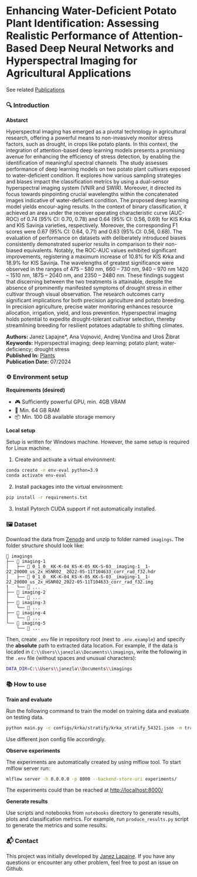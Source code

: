 # Enhancing Water-Deficient Potato Plant Identification: Assessing Realistic Performance of Attention-Based Deep Neural Networks and Hyperspectral Imaging for Agricultural Applications

See related [Publications](https://github.com/janezlapajne/manuscripts)

### 🔍 Introduction

**Abstarct**

Hyperspectral imaging has emerged as a pivotal technology in agricultural research, offering a powerful means to non-invasively monitor stress factors, such as drought, in crops like potato plants. In this context, the integration of attention-based deep learning models presents a promising avenue for enhancing the efficiency of stress detection, by enabling the identification of meaningful spectral channels. The study assesses performance of deep learning models on two potato plant cultivars exposed to water-deficient condition. It explores how various sampling strategies and biases impact the classification metrics by using a dual-sensor hyperspectral imaging system (VNIR and SWIR). Moreover, it directed its focus towards pinpointing crucial wavelengths within the concatenated images indicative of water-deficient condition. The proposed deep learning model yields encour-aging results. In the context of binary classification, it achieved an area under the receiver operating characteristic curve (AUC-ROC) of 0.74 (95% CI: 0.70, 0.78) and 0.64 (95% CI: 0.56, 0.69) for KIS Krka and KIS Savinja varieties, respectively. Moreover, the corresponding F1 scores were 0.67 (95% CI: 0.64, 0.71) and 0.63 (95% CI: 0.56, 0.68). The evaluation of performance on datasets with deliberately introduced biases consistently demonstrated superior results in comparison to their non-biased equivalents. Notably, the ROC-AUC values exhibited significant improvements, registering a maximum increase of 10.8% for KIS Krka and 18.9% for KIS Savinja. The wavelengths of greatest significance were observed in the ranges of 475 – 580 nm, 660 – 730 nm, 940 – 970 nm 1420 – 1510 nm, 1875 – 2040 nm, and 2350 – 2480 nm. These findings suggest that discerning between the two treatments is attainable, despite the absence of prominently manifested symptoms of drought stress in either cultivar through visual observation. The research outcomes carry significant implications for both precision agriculture and potato breeding. In precision agriculture, precise water monitoring enhances resource allocation, irrigation, yield, and loss prevention. Hyperspectral imaging holds potential to expedite drought-tolerant cultivar selection, thereby streamlining breeding for resilient potatoes adaptable to shifting climates.

**Authors:** Janez Lapajne*, Ana Vojnović, Andrej Vončina and Uroš Žibrat \
**Keywords:** Hyperspectral imaging; deep learning; potato plant; water-deficiency; drought stress \
**Published In:** [Plants](https://www.mdpi.com/2223-7747/13/14/1918) \
**Publication Date:** 07/2024

### ⚙️ Environment setup

**Requirements (desired)**

* 🎮 Sufficiently powerful GPU, min. 4GB VRAM
* 💾 Min. 64 GB RAM
* 📦️ Min. 100 GB available storage memory

**Local setup**

Setup is written for Windows machine. However, the same setup is required for Linux machine.

1) Create and activate a virtual environment:

```bash
conda create -n env-eval python=3.9
conda activate env-eval
```

2) Install packages into the virtual environment:

```bash
pip install -r requirements.txt
```

3) Install Pytorch CUDA support if not automatically installed.

### 🖼️ Dataset

Download the data from [Zenodo](https://zenodo.org/records/7936850) and unzip to folder named `imagings`.
The folder structure should look like:

```
📂 imagings
├── 📁 imaging-1
│   ├── 📄 0_1_0__KK-K-04_KS-K-05_KK-S-03__imaging-1__1-22_20000_us_2x_HSNR02_ 2022-05-11T104633_corr_rad_f32.hdr
│   ├── 📄 0_1_0__KK-K-04_KS-K-05_KK-S-03__imaging-1__1-22_20000_us_2x_HSNR02_2022-05-11T104633_corr_rad_f32.img
│   └── 📄 ...
├── 📁 imaging-2
│   └── 📄 ...
├── 📁 imaging-3
│   └── 📄 ...
├── 📁 imaging-4
│   └── 📄 ...
└── 📁 imaging-5
    └── 📄 ...
```

Then, create `.env` file in repository root (next to `.env.example`) and specify the **absolute** path to extracted data location.
For example, if the data is located in `C:\\Users\\janezla\\Documents\\imagings`, write the following in the `.env` file (without spaces and unusual characters):

```sh
DATA_DIR=C:\\Users\\janezla\\Documents\\imagings
```

### 📚 How to use

**Train and evaluate**

Run the following command to train the model on training data and evaluate on testing data.

```bash
python main.py -c configs/krka/stratify/krka_stratify_54321.json -m train_test
```

Use different json config file accordingly.

**Observe experiments**

The experiments are automatically created by using mlflow tool. To start mlflow server run:

```bash
mlflow server -h 0.0.0.0 -p 8000 --backend-store-uri experiments/
```

The experiments could than be reached at <http://localhost:8000/>

**Generate results**

Use scripts and notebooks from `notebooks` directory to generate results, plots and classification metrics.
For example, run `produce_results.py` script to generate the metrics and some results.

### 📬 Contact

This project was initially developed by [Janez Lapajne](https://github.com/janezlapajne). If you have any questions or encounter any other problem, feel free to post an issue on Github.
